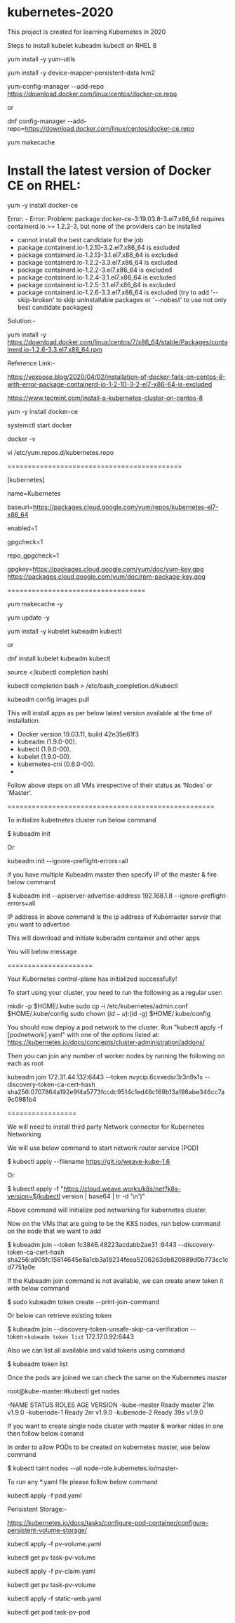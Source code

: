 # kubernetes-2020

This project is created for learning Kubernetes in 2020

Steps to install kubelet kubeadm kubectl on RHEL 8

yum install -y yum-utils 

yum install -y device-mapper-persistent-data lvm2

yum-config-manager --add-repo https://download.docker.com/linux/centos/docker-ce.repo

or

dnf config-manager --add-repo=https://download.docker.com/linux/centos/docker-ce.repo

yum makecache 

# Install the latest version of Docker CE on RHEL:

yum -y install docker-ce

Error: -
Error:
 Problem: package docker-ce-3:19.03.8-3.el7.x86_64 requires containerd.io >= 1.2.2-3, but none of the providers can be installed
  - cannot install the best candidate for the job
  - package containerd.io-1.2.10-3.2.el7.x86_64 is excluded
  - package containerd.io-1.2.13-3.1.el7.x86_64 is excluded
  - package containerd.io-1.2.2-3.3.el7.x86_64 is excluded
  - package containerd.io-1.2.2-3.el7.x86_64 is excluded
  - package containerd.io-1.2.4-3.1.el7.x86_64 is excluded
  - package containerd.io-1.2.5-3.1.el7.x86_64 is excluded
  - package containerd.io-1.2.6-3.3.el7.x86_64 is excluded
(try to add '--skip-broken' to skip uninstallable packages or '--nobest' to use not only best candidate packages)

Solution:-

yum install -y https://download.docker.com/linux/centos/7/x86_64/stable/Packages/containerd.io-1.2.6-3.3.el7.x86_64.rpm

Reference Link:-

https://vexpose.blog/2020/04/02/installation-of-docker-fails-on-centos-8-with-error-package-containerd-io-1-2-10-3-2-el7-x86-64-is-excluded

https://www.tecmint.com/install-a-kubernetes-cluster-on-centos-8

yum -y install docker-ce

systemctl start docker

docker -v

vi /etc/yum.repos.d/kubernetes.repo

===========================================

[kubernetes]

name=Kubernetes

baseurl=https://packages.cloud.google.com/yum/repos/kubernetes-el7-x86_64

enabled=1

gpgcheck=1

repo_gpgcheck=1

gpgkey=https://packages.cloud.google.com/yum/doc/yum-key.gpg https://packages.cloud.google.com/yum/doc/rpm-package-key.gpg


==================================

yum makecache -y

yum update -y

yum install -y kubelet kubeadm kubectl 

or

dnf install  kubelet kubeadm kubectl

source <(kubectl completion bash)

kubectl completion bash > /etc/bash_completion.d/kubectl

kubeadm config images pull

This will install apps as per below latest version available at the time of installation.
- Docker version 19.03.11, build 42e35e61f3
- kubeadm (1.9.0-00).
- kubectl (1.9.0-00).
- kubelet (1.9.0-00).
- kubernetes-cni (0.6.0-00).
- 
Follow above steps on all VMs irrespective of their status as ‘Nodes’ or ‘Master’.

===================================================

To initialize kubetnetes cluster run below command

$ kubeadm init

Or

kubeadm init --ignore-preflight-errors=all

if you have multiple Kubeadm master then specify IP of the master & fire below command

$ kubeadm init --apiserver-advertise-address 192.168.1.8 --ignore-preflight-errors=all

IP address in above command is the ip address of Kubemaster server that you want to advertise

This will download and initiate kuberadm container and other apps 

You will below message

=====================

Your Kubernetes control-plane has initialized successfully!

To start using your cluster, you need to run the following as a regular user:

  mkdir -p $HOME/.kube
  sudo cp -i /etc/kubernetes/admin.conf $HOME/.kube/config
  sudo chown $(id -u):$(id -g) $HOME/.kube/config

You should now deploy a pod network to the cluster.
Run "kubectl apply -f [podnetwork].yaml" with one of the options listed at:
  https://kubernetes.io/docs/concepts/cluster-administration/addons/

Then you can join any number of worker nodes by running the following on each as root

kubeadm join 172.31.44.132:6443 --token nvycip.6cvxedsr3r3n9x1x --discovery-token-ca-cert-hash sha256:0707864a192e9f4a5773fccdc9514c1ed48c169b13a198abe346cc7a9c0981b4
    
=================

We will need to install third party Network connector for Kubernetes Networking

We will use below command to start network router service (POD) 

$ kubectl apply --filename https://git.io/weave-kube-1.6

Or

$ kubectl apply -f "https://cloud.weave.works/k8s/net?k8s-version=$(kubectl version | base64 | tr -d '\n')"

Above command will initialize pod networking for kubernetes cluster.

Now on the VMs that are going to be the K8S nodes, run below command on the node that we want to add

$ kubeadm join --token fc3846.48223acdabb2ae31 <master-ipaddress>:6443 --discovery-token-ca-cert-hash sha256:a905fc15814645e8a1cb3a18234feea5206263db820889d0b773cc1cd7751a0e

If the Kubeadm join command is not available, we can create anew token it with below command

$ sudo kubeadm token create --print-join-command

Or below can retrieve existing token

$ kubeadm join --discovery-token-unsafe-skip-ca-verification --token=`kubeadm token list` 172.17.0.92:6443

Also we can list all available and valid tokens using command

$ kubeadm token list

Once the pods are joined we can check the same on the Kubernetes master

root@kube-master:#kubectl get nodes

-NAME STATUS ROLES AGE VERSION
-kube-master Ready master 21m v1.9.0
-kubenode-1 Ready <none> 2m v1.9.0
-kubenode-2 Ready <none> 39s v1.9.0

If you want to create single node cluster with master & worker nides in one then follow below comand 

In order to allow PODs to be created on kubernetes master, use below command

$ kubectl taint nodes --all node-role.kubernetes.io/master-

To run any *.yaml file please follow below command

kubectl apply -f pod.yaml

Perisistent Storage:-

https://kubernetes.io/docs/tasks/configure-pod-container/configure-persistent-volume-storage/

kubectl apply -f pv-volume.yaml

kubectl get pv task-pv-volume

kubectl apply -f pv-claim.yaml

kubectl get pv task-pv-volume

kubectl apply -f static-web.yaml

kubectl get pod task-pv-pod





